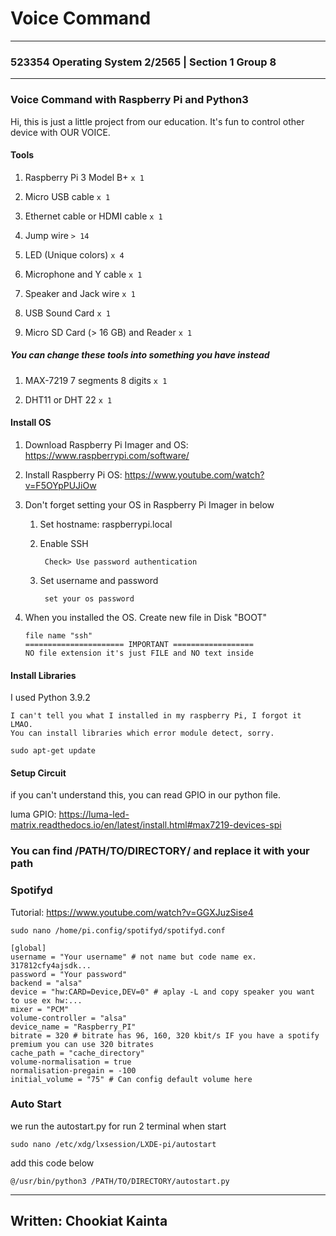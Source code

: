 # Voice Command

<hr />

### 523354 Operating System 2/2565 | Section 1 Group 8

<hr />

### Voice Command with Raspberry Pi and Python3

Hi, this is just a little project from our education. It's fun to control other device with OUR VOICE.

#### Tools

1) Raspberry Pi 3 Model B+ ``x 1``

2) Micro USB cable ``x 1``

3) Ethernet cable or HDMI cable ``x 1``

4) Jump wire ``> 14``

5) LED (Unique colors) ``x 4``

6) Microphone and Y cable ``x 1``

7) Speaker and Jack wire ``x 1``

8) USB Sound Card ``x 1``

9) Micro SD Card (> 16 GB) and Reader ``x 1``

##### You can change these tools into something you have instead

1) MAX-7219 7 segments 8 digits ``x 1``

2) DHT11 or DHT 22 ``x 1``
 

#### Install OS

1) Download Raspberry Pi Imager and OS: https://www.raspberrypi.com/software/

2) Install Raspberry Pi OS: https://www.youtube.com/watch?v=F5OYpPUJiOw

3) Don't forget setting your OS in Raspberry Pi Imager in below

    1) Set hostname: raspberrypi.local

    2) Enable SSH
        
            Check> Use password authentication
    
    3) Set username and password

            set your os password

4) When you installed the OS. Create new file in Disk "BOOT"

    ```
    file name "ssh"
    ====================== IMPORTANT ==================
    NO file extension it's just FILE and NO text inside
    ```

#### Install Libraries

I used Python 3.9.2

```
I can't tell you what I installed in my raspberry Pi, I forgot it LMAO.
You can install libraries which error module detect, sorry.
```

``sudo apt-get update``

#### Setup Circuit



if you can't understand this, you can read GPIO in our python file.

luma GPIO: https://luma-led-matrix.readthedocs.io/en/latest/install.html#max7219-devices-spi


### You can find /PATH/TO/DIRECTORY/ and replace it with your path

### Spotifyd

Tutorial: https://www.youtube.com/watch?v=GGXJuzSise4

``sudo nano /home/pi.config/spotifyd/spotifyd.conf``

```
[global]
username = "Your username" # not name but code name ex. 317812cfy4ajsdk...
password = "Your password"
backend = "alsa"
device = "hw:CARD=Device,DEV=0" # aplay -L and copy speaker you want to use ex hw:...
mixer = "PCM"
volume-controller = "alsa"
device_name = "Raspberry_PI"
bitrate = 320 # bitrate has 96, 160, 320 kbit/s IF you have a spotify premium you can use 320 bitrates
cache_path = "cache_directory"
volume-normalisation = true
normalisation-pregain = -100
initial_volume = "75" # Can config default volume here
```

### Auto Start

we run the autostart.py for run 2 terminal when start

``sudo nano /etc/xdg/lxsession/LXDE-pi/autostart``

add this code below

```
@/usr/bin/python3 /PATH/TO/DIRECTORY/autostart.py
```

<hr />

## Written: Chookiat Kainta